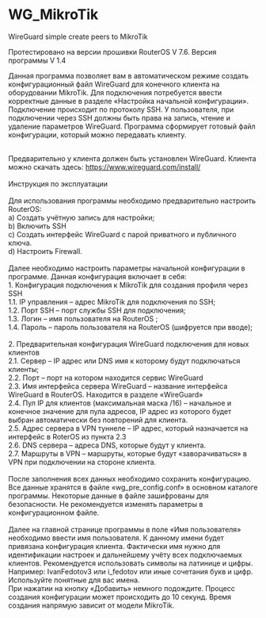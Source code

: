 # WG_MikroTik
WireGuard simple create peers to MikroTik 
<p>Протестировано на версии прошивки RouterOS V 7.6. Версия программы V 1.4</p>
<p>Данная программа позволяет вам в автоматическом режиме создать конфигурационный файл WireGuard для конечного клиента на оборудовании MikroTik. Для подключения потребуется ввести корректные данные в разделе &laquo;Настройка начальной конфигурации&raquo;. Подключение происходит по протоколу SSH. У пользователя, при подключении через SSH должны быть права на запись, чтение и удаление параметров WireGuard. Программа сформирует готовый файл конфигурации, который можно передавать клиенту.</p>
<p><br />Предварительно у клиента должен быть установлен WireGuard. Клиента можно скачать здесь: <a href="https://www.wireguard.com/install/">https://www.wireguard.com/install/</a> <br /><br />Инструкция по эксплуатации <br /><br />Для использования программы необходимо предварительно настроить RouterOS: <br />a) Создать учётную запись для настройки; <br />b) Включить SSH <br />c) Создать интерфейс WireGuard с парой приватного и публичного ключа. <br />d) Настроить Firewall. <br /><br />Далее необходимо настроить параметры начальной конфигурации в программе. Данная конфигурация включает в себя: <br />1. Конфигурация подключения к MikroTik для создания профиля через SSH <br />1.1. IP управления &ndash; адрес MikroTik для подключения по SSH; <br />1.2. Порт SSH &ndash; порт службы SSH для подключения; <br />1.3. Логин &ndash; имя пользователя на RouterOS ; <br />1.4. Пароль &ndash; пароль пользователя на RouterOS (шифруется при вводе); <br /><br />2. Предварительная конфигурация WireGuard подключения для новых клиентов <br />2.1. Сервер &ndash; IP адрес или DNS имя к которому будут подключаться клиенты; <br />2.2. Порт &ndash; порт на котором находится сервис WireGuard <br />2.3. Имя интерфейса сервера WireGuard &ndash; название интерфейса WireGuard в RouterOS. Находится в разделе &laquo;WireGuard&raquo; <br />2.4. Пул IP для клиентов (максимальная маска /16) &ndash; начальное и конечное значение для пула адресов, IP адрес из которого будет выбран автоматически без повторений для клиента. <br />2.5. Адрес сервера в VPN туннеле &ndash; IP адрес, который назначается на интерфейс в RoterOS из пункта 2.3 <br />2.6. DNS сервера &ndash; адреса DNS, которые будут у клиента. <br />2.7. Маршруты в VPN &ndash; маршруты, которые будут &laquo;заворачиваться&raquo; в VPN при подключении на стороне клиента. <br /><br />После заполнения всех данных необходимо сохранить конфигурацию. Все данные хранятся в файле &laquo;wg_pre_config.conf&raquo; в основном каталоге программы. Некоторые данные в файле зашифрованы для безопасности. Не рекомендуется изменять параметры в конфигурационном файле. <br /><br />Далее на главной странице программы в поле &laquo;Имя пользователя&raquo; необходимо ввести имя пользователя. К данному имени будет привязана конфигурация клиента. Фактически имя нужно для идентификации настроек и дальнейшему учёту всех подключаемых клиентов. Рекомендуется использовать символы на латинице и цифры. Например: IvanFedotov3 или i_fedotov или иные сочетания букв и цифр. Используйте понятные для вас имена. <br />При нажатии на кнопку &laquo;Добавить&raquo; немного подождите. Процесс создания конфигурации может происходить до 10 секунд. Время создания напрямую зависит от модели MikroTik. <br /><br /><br /></p>
